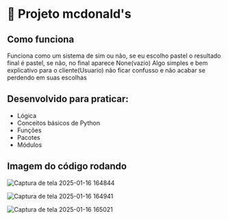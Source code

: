# 🚀 Projeto mcdonald's

## Como funciona
Funciona como um sistema de sim ou não, se eu escolho pastel o resultado final é pastel, se não, no final aparece None(vazio)
Algo simples e bem explicativo para o cliente(Usuario) não ficar confusso e não acabar se perdendo em suas escolhas

## Desenvolvido para praticar:

- Lógica
- Conceitos básicos de Python
- Funções
- Pacotes
- Módulos

## Imagem do código rodando
![Captura de tela 2025-01-16 164844](https://github.com/user-attachments/assets/10c9aba7-fdef-4ad7-a682-7f0e6efb3f49)

![Captura de tela 2025-01-16 164941](https://github.com/user-attachments/assets/e7c066fc-6bbf-4a5f-b6cc-5512d57efcc9)

![Captura de tela 2025-01-16 165021](https://github.com/user-attachments/assets/0c5c93e4-57f1-47e5-b384-33853e45f18c)
